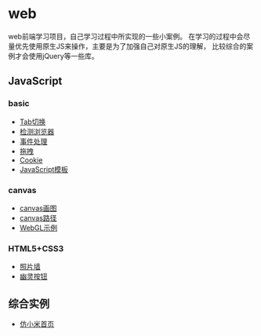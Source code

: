 # web

web前端学习项目，自己学习过程中所实现的一些小案例。
在学习的过程中会尽量优先使用原生JS来操作，主要是为了加强自己对原生JS的理解，
比较综合的案例才会使用jQuery等一些库。

## JavaScript

### basic

- [Tab切换](http://houjian.github.io/web/Javascript/tabs/index.html)
- [检测浏览器](http://houjian.github.io/web/Javascript/browser/browser.html)
- [事件处理](http://houjian.github.io/web/Javascript/event/event.html)
- [拖拽](http://houjian.github.io/web/Javascript/event/drag.html)
- [Cookie](http://houjian.github.io/web/Javascript/cookie/cookie.html)
- [JavaScript模板](http://houjian.github.io/web/Javascript/template/index.html)

### canvas

- [canvas画图](http://houjian.github.io/web/Javascript/canvas/canvas.html)
- [canvas路径](http://houjian.github.io/web/Javascript/canvas/path.html)
- [WebGL示例](http://houjian.github.io/web/Javascript/canvas/webgl.html)

### HTML5+CSS3

- [照片墙](https://houjian.github.io/web/HTML5+CSS3/photoWall/index.html)
- [幽灵按钮](https://houjian.github.io/web/HTML5+CSS3/ghostButtons/index.html)

## 综合实例

- [仿小米首页](http://houjian.github.io/web/小米首页/index.html)
